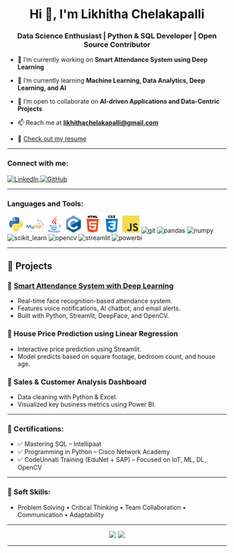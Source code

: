 <h1 align="center">Hi 👋, I'm Likhitha Chelakapalli</h1>
<h3 align="center">Data Science Enthusiast | Python & SQL Developer | Open Source Contributor</h3>

- 🔭 I’m currently working on **Smart Attendance System using Deep Learning**

- 🌱 I’m currently learning **Machine Learning, Data Analytics, Deep Learning, and AI**

- 👯 I’m open to collaborate on **AI-driven Applications and Data-Centric Projects**

- 📫 Reach me at **likhithachelakapalli@gmail.com**

- 📄 [Check out my resume](https://github.com/Likhitha-chelakapalli/Likhitha_chelakapalli_Resume.pdf)

---

<h3 align="left">Connect with me:</h3>
<p align="left">
  <a href="http://linkedin.com/in/chelakapalli-likhitha81" target="blank">
    <img align="center" src="https://raw.githubusercontent.com/rahuldkjain/github-profile-readme-generator/master/src/images/icons/Social/linked-in-alt.svg" alt="LinkedIn" height="30" width="40" />
  </a>
  <a href="https://github.com/Likhitha-chelakapalli" target="blank">
    <img align="center" src="https://cdn-icons-png.flaticon.com/512/25/25231.png" alt="GitHub" height="30" width="30"/>
  </a>
</p>

---

<h3 align="left">Languages and Tools:</h3>
<p align="left">
  <img src="https://raw.githubusercontent.com/devicons/devicon/master/icons/python/python-original.svg" alt="python" width="40" height="40"/>
  <img src="https://raw.githubusercontent.com/devicons/devicon/master/icons/mysql/mysql-original-wordmark.svg" alt="mysql" width="40" height="40"/>
  <img src="https://raw.githubusercontent.com/devicons/devicon/master/icons/java/java-original.svg" alt="java" width="40" height="40"/>
  <img src="https://raw.githubusercontent.com/devicons/devicon/master/icons/c/c-original.svg" alt="c" width="40" height="40"/>
  <img src="https://raw.githubusercontent.com/devicons/devicon/master/icons/html5/html5-original-wordmark.svg" alt="html5" width="40" height="40"/>
  <img src="https://raw.githubusercontent.com/devicons/devicon/master/icons/css3/css3-original-wordmark.svg" alt="css3" width="40" height="40"/>
  <img src="https://raw.githubusercontent.com/devicons/devicon/master/icons/javascript/javascript-original.svg" alt="javascript" width="40" height="40"/>
  <img src="https://www.vectorlogo.zone/logos/git-scm/git-scm-icon.svg" alt="git" width="40" height="40"/>
  <img src="https://cdn.jsdelivr.net/gh/devicons/devicon/icons/pandas/pandas-original.svg" alt="pandas" width="40" height="40"/>
  <img src="https://cdn.jsdelivr.net/gh/devicons/devicon/icons/numpy/numpy-original.svg" alt="numpy" width="40" height="40"/>
  <img src="https://upload.wikimedia.org/wikipedia/commons/0/05/Scikit_learn_logo_small.svg" alt="scikit_learn" width="40" height="40"/>
  <img src="https://www.vectorlogo.zone/logos/opencv/opencv-icon.svg" alt="opencv" width="40" height="40"/>
  <img src="https://streamlit.io/images/brand/streamlit-mark-color.svg" alt="streamlit" width="40" height="40"/>
  <img src="https://img.icons8.com/color/48/power-bi.png" alt="powerbi" width="40" height="40"/>
</p>

---

## 🚀 Projects

### 📌 [Smart Attendance System with Deep Learning](https://github.com/Likhitha-chelakapalli)
- Real-time face recognition-based attendance system.
- Features voice notifications, AI chatbot, and email alerts.
- Built with Python, Streamlit, DeepFace, and OpenCV.

### 📌 House Price Prediction using Linear Regression
- Interactive price prediction using Streamlit.
- Model predicts based on square footage, bedroom count, and house age.

### 📌 Sales & Customer Analysis Dashboard
- Data cleaning with Python & Excel.
- Visualized key business metrics using Power BI.

---

<h3 align="left">📜 Certifications:</h3>

- ✅ Mastering SQL – Intellipaat  
- ✅ Programming in Python – Cisco Network Academy  
- ✅ CodeUnnati Training (EduNet + SAP) – Focused on IoT, ML, DL, OpenCV  

---

<h3 align="left">🧠 Soft Skills:</h3>

- Problem Solving • Critical Thinking • Team Collaboration • Communication • Adaptability

---

<div align="center">
  <img src="https://github-readme-stats.vercel.app/api?username=Likhitha-chelakapalli&show_icons=true&theme=dracula&hide_border=false" height="150" />
  <img src="https://github-readme-stats.vercel.app/api/top-langs/?username=Likhitha-chelakapalli&layout=compact&theme=dracula&hide_border=false" height="150" />
</div>

---

